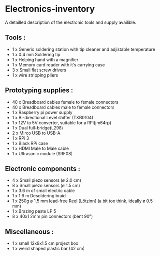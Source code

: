 # Electronics-inventory
A detailled description of the electronic tools and supply availible.

## Tools : 
* 1 x Generic soldering station with tip cleaner and adjistable temperature
* 1 x 0.4 mm Soldering tip
* 1 x Helping hand with a magnifier
* 1 x Memory card reader with it's carrying case
* 3 x Small flat screw drivers
* 1 x wire stripping pliers

## Prototyping supplies : 
* 40 x Breadboard cables female to female connectors
* 40 x Breadboard cables  male to female connectors
* 1 x Raspberry pi power supply 
* 1 x Bi-directional Level shifter (TXB0104)
* 1 x 12V to 5V converter, suitable for a RPi(jm64rp)
* 1 x Dual full-bridge(L298)
* 2 x Mirco USB to USB-A 
* 1 x RPi 3 
* 1 x Black RPi case
* 1 x HDMI Male to Male cable
* 1 x Ultrasonic module (SRF08)

## Electronic components :
* 4 x Small piezo sensors (ø 2.0 cm)
* 8 x Small piezo sensors (ø 1.5 cm)
* 1 x 3.6 m of small electric cable
* 1 x 1.6 m Desoldering braid
* 1 x 250g ø 1.5 mm lead-free Reel [Lötzinn] (a bit too think, ideally ø 0.5 mm)
* 1 x Brazing paste LP 5 
* 8 x 40x1 2mm pin connectors (bent 90°) 

## Miscellaneous :
* 1 x small 12x9x1.5 cm project box
* 1 x weird shaped plastic bar (42 cm)
